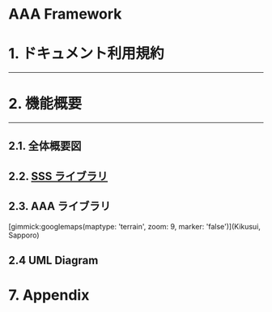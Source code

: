 # AAA Framework

# 1. ドキュメント利用規約
----

# 2. 機能概要
------
## 2.1. 全体概要図
## 2.2. [SSS ライブラリ](mdwiki.html#SSSlib.md)
## 2.3. AAA ライブラリ
[gimmick:googlemaps(maptype: 'terrain', zoom: 9, marker: 'false')](Kikusui, Sapporo)

## 2.4 UML Diagram
# 7. Appendix
